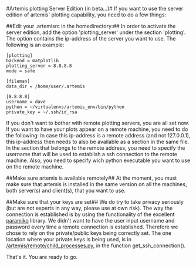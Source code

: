 #Artemis plotting Server Edition (in beta...)#
If you want to use the server edition of artemis' plotting capability, you need to do a few things:

##Edit your .artemisrc in the homedirectory:##
In order to activate the server edition, add the option 'plotting_server' under the section 'plotting'. The option contains the ip-address of the server you want to use. The following is an example:
```
[plotting]
backend = matplotlib
plotting_server = 8.8.8.8
mode = safe

[fileman]
data_dir = /home/user/.artemis

[8.8.8.8]
username = dave
python = ~/virtualenvs/artemis_env/bin/python
private_key = ~/.ssh/id_rsa
```

If you don't want to bother with remote plotting servers, you are all set now. If you want to have your plots appear on a remote machine, you need to do the following:
In case this ip-address is a remote address (and not 127.0.0.1), this ip-address then needs to also be available as a section in the same file. 
In the section that belongs to the remote address, you need to specify the username that will be used to establish a ssh connection to the remote machine. Also, you need to specify wich python executable you want to use on the remote machine. 

##Make sure artemis is available remotely##
At the moment, you must make sure that artemis is installed in the same version on all the machines, both server(s) and client(s), that you want to use. 

##Make sure that your keys are set##
We do try to take privacy seriously (but are not experts in any way, please use at own risk). The way the connection is established is by using the functionality of the excellent [paramiko](http://www.paramiko.org) library. We didn't want to have the user input username and password every time a remote connection is established. Therefore we chose to rely on the private/public keys being correctly set. The one location where your private keys is being used, is in [/artemis/remote/child_processes.py](/artemis/remote/child_processes.py), in the function get_ssh_connection(). 

That's it. You are ready to go.



